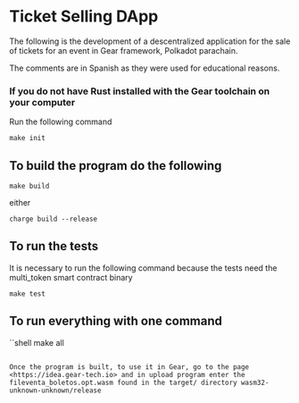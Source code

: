 # Ticket Selling DApp

The following is the development of a descentralized application for the sale of tickets for an event in Gear framework, Polkadot parachain.

The comments are in Spanish as they were used for educational reasons.

### If you do not have Rust installed with the Gear toolchain on your computer

Run the following command

```shell
make init
```

## To build the program do the following

```shell
make build
```

either

```shell
charge build --release
```

## To run the tests

It is necessary to run the following command because the tests need the multi_token smart contract binary

```shell
make test
```

## To run everything with one command

``shell
make all
```

Once the program is built, to use it in Gear, go to the page <https://idea.gear-tech.io> and in upload program enter the fileventa_boletos.opt.wasm found in the target/ directory wasm32-unknown-unknown/release

